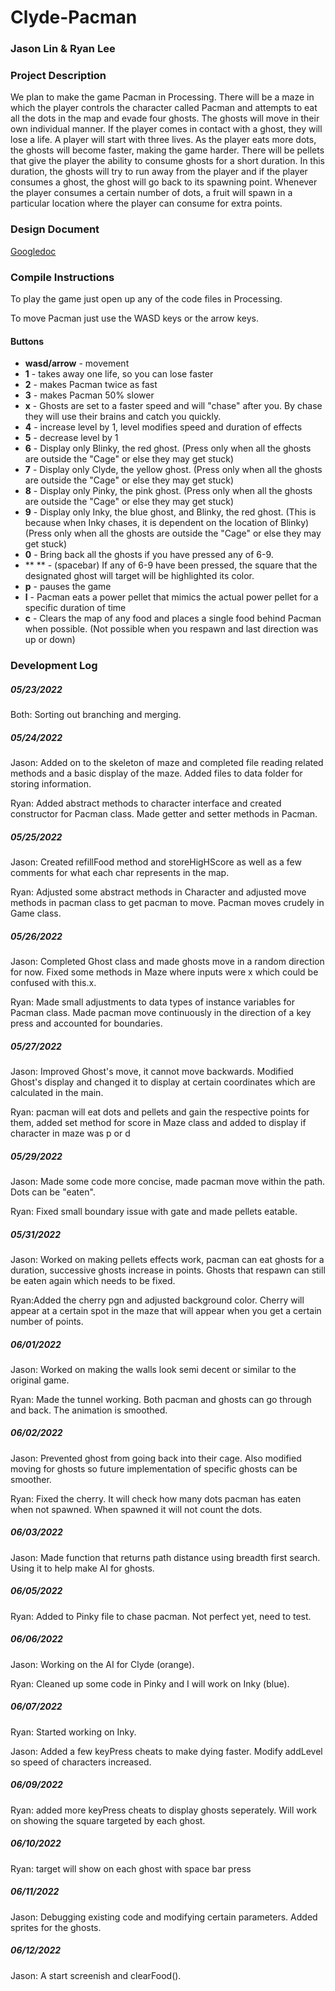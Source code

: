 # Clyde-Pacman
### Jason Lin & Ryan Lee
### Project Description
We plan to make the game Pacman in Processing. There will be a maze in which the player controls the character called Pacman and attempts to eat all the dots in the map and evade four ghosts. The ghosts will move in their own individual manner. If the player comes in contact with a ghost, they will lose a life. A player will start with three lives. As the player eats more dots, the ghosts will become faster, making the game harder. There will be pellets that give the player the ability to consume ghosts for a short duration. In this duration, the ghosts will try to run away from the player and if the player consumes a ghost, the ghost will go back to its spawning point. Whenever the player consumes a certain number of dots, a fruit will spawn in a particular location where the player can consume for extra points.

### Design Document #####
[Googledoc](https://docs.google.com/document/d/1tpnc-Wm02frSSIznljnABScj6-JBMjXSTv66EZFsAFE/edit)

### Compile Instructions
To play the game just open up any of the code files in Processing.

To move Pacman just use the WASD keys or the arrow keys.

#### Buttons
+ **wasd/arrow** - movement
+ **1** - takes away one life, so you can lose faster
+ **2** - makes Pacman twice as fast
+ **3** - makes Pacman 50% slower
+ **x** - Ghosts are set to a faster speed and will "chase" after you. By chase they will use their brains and catch you quickly.
+ **4** - increase level by 1, level modifies speed and duration of effects
+ **5** - decrease level by 1
+ **6** - Display only Blinky, the red ghost. (Press only when all the ghosts are outside the "Cage" or else they may get stuck)
+ **7** - Display only Clyde, the yellow ghost. (Press only when all the ghosts are outside the "Cage" or else they may get stuck)
+ **8** - Display only Pinky, the pink ghost. (Press only when all the ghosts are outside the "Cage" or else they may get stuck)
+ **9** - Display only Inky, the blue ghost, and Blinky, the red ghost. (This is because when Inky chases, it is dependent on the location of Blinky) (Press only when all the ghosts are outside the "Cage" or else they may get stuck)
+ **0** - Bring back all the ghosts if you have pressed any of 6-9.
+ ** ** - (spacebar) If any of 6-9 have been pressed, the square that the designated ghost will target will be highlighted its color.
+ **p** - pauses the game
+ **l** - Pacman eats a power pellet that mimics the actual power pellet for a specific duration of time
+ **c** - Clears the map of any food and places a single food behind Pacman when possible. (Not possible when you respawn and last direction was up or down)

### Development Log
##### 05/23/2022
Both: Sorting out branching and merging.

##### 05/24/2022
Jason: Added on to the skeleton of maze and completed file reading related methods and a basic display of the maze. Added files to data folder for storing information.

Ryan:  Added abstract methods to character interface and created constructor for Pacman class. Made getter and setter methods in Pacman.

##### 05/25/2022
Jason: Created refillFood method and storeHigHScore as well as a few comments for what each char represents in the map.

Ryan: Adjusted some abstract methods in Character and adjusted move methods in pacman class to get pacman to move. Pacman moves crudely in Game class.

##### 05/26/2022
Jason: Completed Ghost class and made ghosts move in a random direction for now. Fixed some methods in Maze where inputs were x which could be confused with this.x.

Ryan: Made small adjustments to data types of instance variables for Pacman class. Made pacman move continuously in the direction of a key press and accounted for boundaries.

##### 05/27/2022
Jason: Improved Ghost's move, it cannot move backwards. Modified Ghost's display and changed it to display at certain coordinates which are calculated in the main.

Ryan: pacman will eat dots and pellets and gain the respective points for them, added set method for score in Maze class and added to display if character in maze was p or d

##### 05/29/2022
Jason: Made some code more concise, made pacman move within the path. Dots can be "eaten".

Ryan: Fixed small boundary issue with gate and made pellets eatable.

##### 05/31/2022
Jason: Worked on making pellets effects work, pacman can eat ghosts for a duration, successive ghosts increase in points. Ghosts that respawn can still be eaten again which needs to be fixed.

Ryan:Added the cherry pgn and adjusted background color. Cherry will appear at a certain spot in the maze that will appear when you get a certain number of points.

##### 06/01/2022
Jason: Worked on making the walls look semi decent or similar to the original game.

Ryan: Made the tunnel working. Both pacman and ghosts can go through and back. The animation is smoothed.

##### 06/02/2022
Jason: Prevented ghost from going back into their cage. Also modified moving for ghosts so future implementation of specific ghosts can be smoother.

Ryan: Fixed the cherry. It will check how many dots pacman has eaten when not spawned. When spawned it will not count the dots.

##### 06/03/2022
Jason: Made function that returns path distance using breadth first search. Using it to help make AI for ghosts.

##### 06/05/2022
Ryan: Added to Pinky file to chase pacman. Not perfect yet, need to test.

##### 06/06/2022
Jason: Working on the AI for Clyde (orange).

Ryan: Cleaned up some code in Pinky and I will work on Inky (blue).

##### 06/07/2022
Ryan: Started working on Inky.

Jason: Added a few keyPress cheats to make dying faster. Modify addLevel so speed of characters increased.

##### 06/09/2022
Ryan: added more keyPress cheats to display ghosts seperately. Will work on showing the square targeted by each ghost.

##### 06/10/2022
Ryan: target will show on each ghost with space bar press

##### 06/11/2022
Jason: Debugging existing code and modifying certain parameters. Added sprites for the ghosts.

##### 06/12/2022
Jason: A start screenish and clearFood().
